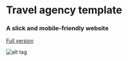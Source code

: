 # Travel agency template

### A slick and mobile-friendly website

[Full version]

![alt tag](https://raw.github.com/Goehybrid/travel_agency_template/master/img/Preview.JPG)


[full version]: <http://goehybrid.github.io/travel_agency_template/>
